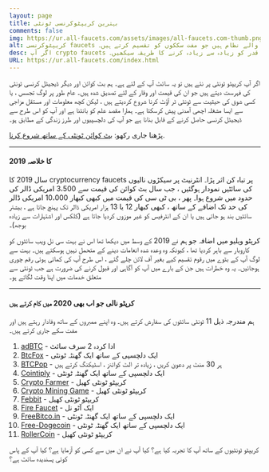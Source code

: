 ```yaml
---
layout: page
title: بہترین کریپٹوکرنسی ٹونٹی
comments: false
img: https://ur.all-faucets.com/assets/images/all-faucets.com-thumb.png
alt: کریپٹوکرنسی faucets ایک ویب سائٹ یا ایک ایپ کی شکل میں انعام والے نظام ہیں جو مفت سککوں کو تقسیم کرتے ہیں۔
desc: اگر آپ crypto faucets پر نئے ہیں تو یہ سائٹ آپ کے لئے ہے۔ مفت بٹ کوائن ٹونٹی سائٹوں سے دعوی کرتے ہوئے اپنے وقت اور کوشش کی قدر کو زیادہ سے زیادہ کرنے کا طریقہ سیکھیں۔
URL: https://ur.all-faucets.com/index.html
---
```

<link rel="stylesheet" href="https://cdnjs.cloudflare.com/ajax/libs/normalize/5.0.0/normalize.min.css">

اگر آپ کریپٹو ٹونٹی پر نئے ہیں تو یہ سائٹ آپ کے لئے ہے۔ ہم بٹ کوائن اور دیگر ڈیجیٹل کرنسی ٹونٹی کی فہرست دیتے ہیں جو ان کی قیمت اور وقار کے لئے تصدیق شدہ ہیں۔ عام طور پر لوگ تجسس ، یا کسی شوق کی حیثیت سے ٹونٹی ٹر آؤٹ کرنا شروع کردیتے ہیں ، لیکن کچھ معلومات اور مستقل مزاجی سے ایسا مشغلہ اچھی آمدنی پیش کرسکتا ہے۔ ہمارا مقصد علم کو بانٹنا ہے اور آپ کو اس طرح سے ڈیجیٹل کرنسی حاصل کرنے کے قابل بنانا ہے جو آپ کی دلچسپیوں اور طرز زندگی کے مطابق ہو۔

پڑھنا جاری رکھو: <a href="/daily/2019/12/12/index.html">بٹ کوائن ٹونٹی کے ساتھ شروع کرنا</a>.

---
#### 2019 کا خلاصہ

سال 2019 کا cryptocurrency faucets پر تباہ کن اثر پڑا۔ انٹرنیٹ پر سیکڑوں نالیوں کی سائٹیں نمودار ہوگئیں ، جب سال بٹ کوائن کی قیمت سے 3،500 امریکی ڈالر کی حدود میں شروع ہوا۔ پھر ، بی ٹی سی کی قیمت میں کبھی کبھار 10،000 امریکی ڈالر کی حد تک اضافے کے ساتھ ، کبھی کبھار 12 یا 13 ہزار امریکی ڈالر تک پہنچ جاتا ہے ، بیشتر سائٹیں بند ہو جاتی ہیں یا ان کے انٹرفیس کو غیر موزوں کردیا جاتا ہے (کلکس اور اشتہارات سے زیادہ بوجھ)۔

کرپٹو ویلیو میں اضافہ جو ہم نے 2019 کے وسط میں دیکھا تھا اس نے بہت سی نل ویب سائٹوں کو کاروبار سے باہر کردیا تھا ، کیونکہ وہ وعدہ شدہ انعامات دینے کے متحمل نہیں ہوسکتے ہیں۔ بہت سے لوگ آپ کے بٹوے میں رقوم تقسیم کیے بغیر آف لائن چلے گئے ، اس طرح آپ کی کمائی ہوئی رقم چوری ہوجائیں۔ یہ وہ خطرات ہیں جن کے بارے میں آپ کو آگاہی اور قبول کرنے کی ضرورت ہے جب ٹونٹی سے متعلق خدمات میں اپنا وقت لگاتے ہو۔

---
#### کرپٹو نالی جو اب بھی 2020 میں کام کرتے ہیں

ہم مندرجہ ذیل 11 ٹونٹی سائٹوں کی سفارش کرتے ہیں۔ وہ اپنے ممبروں کے ساتھ وفادار رہتے ہیں اور مفت سکے جاری کرتے ہیں۔

1. <a href="http://bit.ly/www-adbtc" target="_blank">adBTC</a> - ادا کردہ 2 سرف سائٹ
2. <a href="http://bit.ly/www-btcfox" target="_blank">BtcFox</a> - ایک دلچسپی کے ساتھ ایک گھنٹہ ٹونٹی
3. <a href="http://bit.ly/www-btcpop" target="_blank">BTCPop</a> - ہر 30 منٹ پر دعویٰ کریں ، زیادہ تر الٹ کوائنز ، اسٹیکنگ کرتے ہیں
4. <a href="http://bit.ly/www-cointiply" target="_blank">Cointiply</a> - ایک دلچسپی کے ساتھ ایک گھنٹہ ٹونٹی
5. <a href="http://bit.ly/www-cryptofarmer" target="_blank">Crypto Farmer</a> - کریپٹو ٹونٹی کھیل
6. <a href="http://bit.ly/www-cryptomininggame" target="_blank">Crypto Mining Game</a> - کریپٹو ٹونٹی کھیل
7. <a href="http://bit.ly/www-febbit" target="_blank">Febbit</a> - کریپٹو ٹونٹی کھیل
8. <a href="http://bit.ly/www-firefaucet" target="_blank">Fire Faucet</a> - ایک آٹو نل
9. <a href="http://bit.ly/www-freebitcoin" target="_blank">FreeBitco.in</a> - ایک دلچسپی کے ساتھ ایک گھنٹہ ٹونٹی
10. <a href="http://bit.ly/www-free-dogecoin" target="_blank">Free-Dogecoin</a> - ایک دلچسپی کے ساتھ ایک گھنٹہ ٹونٹی
11. <a href="http://bit.ly/www-rollercoin" target="_blank">RollerCoin</a> - کریپٹو ٹونٹی کھیل

کریپٹو ٹونٹیوں کے ساتھ آپ کا تجربہ کیا ہے؟ کیا آپ نے ان میں سے کسی کو آزمایا ہے؟ کیا آپ کے پاس کوئی پسندیدہ سائٹ ہے؟

<div id="commento"></div>
<script src="https://cdn.commento.io/js/commento.js"></script>
